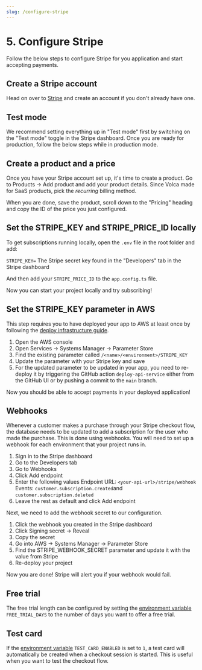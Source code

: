 ```yaml
---
slug: /configure-stripe
---
```


# 5. Configure Stripe

Follow the below steps to configure Stripe for you application and start accepting payments.

## Create a Stripe account

Head on over to [Stripe](https://stripe.com/) and create an account if you don't already have one.

## Test mode

We recommend setting everything up in "Test mode" first by switching on the "Test mode" toggle in the Stripe dashboard. Once you are ready for production, follow the below steps while in production mode.

## Create a product and a price

Once you have your Stripe account set up, it's time to create a product. Go to Products -> Add product and add your product details. Since Volca made for SaaS products, pick the _recurring_ billing method.

When you are done, save the product, scroll down to the "Pricing" heading and copy the ID of the price you just configured.

## Set the STRIPE_KEY and STRIPE_PRICE_ID locally

To get subscriptions running locally, open the `.env` file in the root folder and add:

`STRIPE_KEY=` The Stripe secret key found in the "Developers" tab in the Stripe dashboard

And then add your `STRIPE_PRICE_ID` to the `app.config.ts` file.

Now you can start your project locally and try subscribing!

## Set the STRIPE_KEY parameter in AWS

This step requires you to have deployed your app to AWS at least once by following the [deploy infrastructure guide](/docs/deploy-to-aws).

1. Open the AWS console
2. Open Services -> Systems Manager -> Parameter Store
3. Find the existing parameter called `/<name>/<environment>/STRIPE_KEY`
4. Update the parameter with your Stripe key and save
5. For the updated parameter to be updated in your app, you need to re-deploy it by triggering the GitHub action `deploy-api-service` either from the GitHub UI or by pushing a commit to the `main` branch.

Now you should be able to accept payments in your deployed application!

## Webhooks

Whenever a customer makes a purchase through your Stripe checkout flow, the database needs to be updated to add a subscription for the user who made the purchase. This is done using webhooks. You will need to set up a webhook for each environment that your project runs in.

1. Sign in to the Stripe dashboard
2. Go to the Developers tab
3. Go to Webhooks
4. Click Add endpoint
5. Enter the following values
   Endpoint URL: `<your-api-url>/stripe/webhook`
   Events: `customer.subscription.created`and `customer.subscription.deleted`
6. Leave the rest as default and click Add endpoint

Next, we need to add the webhook secret to our configuration.

1. Click the webhook you created in the Stripe dashboard
2. Click Signing secret -> Reveal
3. Copy the secret
4. Go into AWS -> Systems Manager -> Parameter Store
5. Find the STRIPE_WEBHOOK_SECRET parameter and update it with the value from Stripe
6. Re-deploy your project

Now you are done! Stripe will alert you if your webhook would fail.

## Free trial

The free trial length can be configured by setting the [environment variable](/docs/configuration#environment-variables) `FREE_TRIAL_DAYS` to the number of days you want to offer a free trial.

## Test card

If the [environment variable](/docs/configuration#environment-variables) `TEST_CARD_ENABLED` is set to `1`, a test card will automatically be created when a checkout session is started. This is useful when you want to test the checkout flow.